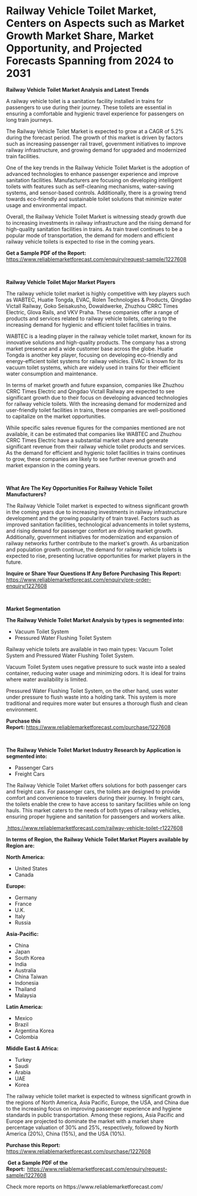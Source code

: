 <p><h1>Railway Vehicle Toilet Market, Centers on Aspects such as Market Growth Market Share, Market Opportunity, and Projected Forecasts Spanning from 2024 to 2031</h1></p><p><strong>Railway Vehicle Toilet Market Analysis and Latest Trends</strong></p>
<p><p>A railway vehicle toilet is a sanitation facility installed in trains for passengers to use during their journey. These toilets are essential in ensuring a comfortable and hygienic travel experience for passengers on long train journeys. </p><p>The Railway Vehicle Toilet Market is expected to grow at a CAGR of 5.2% during the forecast period. The growth of this market is driven by factors such as increasing passenger rail travel, government initiatives to improve railway infrastructure, and growing demand for upgraded and modernized train facilities. </p><p>One of the key trends in the Railway Vehicle Toilet Market is the adoption of advanced technologies to enhance passenger experience and improve sanitation facilities. Manufacturers are focusing on developing intelligent toilets with features such as self-cleaning mechanisms, water-saving systems, and sensor-based controls. Additionally, there is a growing trend towards eco-friendly and sustainable toilet solutions that minimize water usage and environmental impact. </p><p>Overall, the Railway Vehicle Toilet Market is witnessing steady growth due to increasing investments in railway infrastructure and the rising demand for high-quality sanitation facilities in trains. As train travel continues to be a popular mode of transportation, the demand for modern and efficient railway vehicle toilets is expected to rise in the coming years.</p></p>
<p><strong>Get a Sample PDF of the Report:&nbsp;</strong> <a href="https://www.reliablemarketforecast.com/enquiry/request-sample/1227608">https://www.reliablemarketforecast.com/enquiry/request-sample/1227608</a></p>
<p>&nbsp;</p>
<p><strong>Railway Vehicle Toilet Major Market Players</strong></p>
<p><p>The railway vehicle toilet market is highly competitive with key players such as WABTEC, Huatie Tongda, EVAC, Rolen Technologies & Products, Qingdao Victall Railway, Goko Seisakusho, Dowaldwerke, Zhuzhou CRRC Times Electric, Glova Rails, and VKV Praha. These companies offer a range of products and services related to railway vehicle toilets, catering to the increasing demand for hygienic and efficient toilet facilities in trains.</p><p>WABTEC is a leading player in the railway vehicle toilet market, known for its innovative solutions and high-quality products. The company has a strong market presence and a wide customer base across the globe. Huatie Tongda is another key player, focusing on developing eco-friendly and energy-efficient toilet systems for railway vehicles. EVAC is known for its vacuum toilet systems, which are widely used in trains for their efficient water consumption and maintenance.</p><p>In terms of market growth and future expansion, companies like Zhuzhou CRRC Times Electric and Qingdao Victall Railway are expected to see significant growth due to their focus on developing advanced technologies for railway vehicle toilets. With the increasing demand for modernized and user-friendly toilet facilities in trains, these companies are well-positioned to capitalize on the market opportunities.</p><p>While specific sales revenue figures for the companies mentioned are not available, it can be estimated that companies like WABTEC and Zhuzhou CRRC Times Electric have a substantial market share and generate significant revenue from their railway vehicle toilet products and services. As the demand for efficient and hygienic toilet facilities in trains continues to grow, these companies are likely to see further revenue growth and market expansion in the coming years.</p></p>
<p>&nbsp;</p>
<p><strong>What Are The Key Opportunities For Railway Vehicle Toilet Manufacturers?</strong></p>
<p><p>The Railway Vehicle Toilet market is expected to witness significant growth in the coming years due to increasing investments in railway infrastructure development and the growing popularity of train travel. Factors such as improved sanitation facilities, technological advancements in toilet systems, and rising demand for passenger comfort are driving market growth. Additionally, government initiatives for modernization and expansion of railway networks further contribute to the market's growth. As urbanization and population growth continue, the demand for railway vehicle toilets is expected to rise, presenting lucrative opportunities for market players in the future.</p></p>
<p><strong>Inquire or Share Your Questions If Any Before Purchasing This Report:</strong> <a href="https://www.reliablemarketforecast.com/enquiry/pre-order-enquiry/1227608">https://www.reliablemarketforecast.com/enquiry/pre-order-enquiry/1227608</a></p>
<p>&nbsp;</p>
<p><strong>Market Segmentation</strong></p>
<p><strong>The Railway Vehicle Toilet Market Analysis by types is segmented into:</strong></p>
<p><ul><li>Vacuum Toilet System</li><li>Pressured Water Flushing Toilet System</li></ul></p>
<p><p>Railway vehicle toilets are available in two main types: Vacuum Toilet System and Pressured Water Flushing Toilet System. </p><p>Vacuum Toilet System uses negative pressure to suck waste into a sealed container, reducing water usage and minimizing odors. It is ideal for trains where water availability is limited. </p><p>Pressured Water Flushing Toilet System, on the other hand, uses water under pressure to flush waste into a holding tank. This system is more traditional and requires more water but ensures a thorough flush and clean environment.</p></p>
<p><strong>Purchase this Report:&nbsp;</strong><a href="https://www.reliablemarketforecast.com/purchase/1227608">https://www.reliablemarketforecast.com/purchase/1227608</a></p>
<p>&nbsp;</p>
<p><strong>The Railway Vehicle Toilet Market Industry Research by Application is segmented into:</strong></p>
<p><ul><li>Passenger Cars</li><li>Freight Cars</li></ul></p>
<p><p>The Railway Vehicle Toilet Market offers solutions for both passenger cars and freight cars. For passenger cars, the toilets are designed to provide comfort and convenience to travelers during their journey. In freight cars, the toilets enable the crew to have access to sanitary facilities while on long hauls. This market caters to the needs of both types of railway vehicles, ensuring proper hygiene and sanitation for passengers and workers alike.</p></p>
<p><a href="https://www.reliablemarketforecast.com/railway-vehicle-toilet-r1227608">&nbsp;https://www.reliablemarketforecast.com/railway-vehicle-toilet-r1227608</a></p>
<p><strong>In terms of Region, the Railway Vehicle Toilet Market Players available by Region are:</strong></p>
<p>
    <p> <strong> North America: </strong>
        <ul>
            <li>United States</li>
            <li>Canada</li>
        </ul>
        </p> 
    <p> <strong> Europe: </strong>
        <ul>
            <li>Germany</li>
            <li>France</li>
            <li>U.K.</li>
            <li>Italy</li>
            <li>Russia</li>
        </ul>
        </p> 
    <p> <strong> Asia-Pacific: </strong>
        <ul>
            <li>China</li>
            <li>Japan</li>
            <li>South Korea</li>
            <li>India</li>
            <li>Australia</li>
            <li>China Taiwan</li>
            <li>Indonesia</li>
            <li>Thailand</li>
            <li>Malaysia</li>
        </ul>
        </p> 
    <p> <strong> Latin America: </strong>
        <ul>
            <li>Mexico</li>
            <li>Brazil</li>
            <li>Argentina Korea</li>
            <li>Colombia</li>
        </ul>
        </p> 
    <p> <strong> Middle East & Africa: </strong>
        <ul>
            <li>Turkey</li>
            <li>Saudi</li>
            <li>Arabia</li>
            <li>UAE</li>
            <li>Korea</li>
        </ul>
    </p>
    </p>
<p><p>The railway vehicle toilet market is expected to witness significant growth in the regions of North America, Asia Pacific, Europe, the USA, and China due to the increasing focus on improving passenger experience and hygiene standards in public transportation. Among these regions, Asia Pacific and Europe are projected to dominate the market with a market share percentage valuation of 30% and 25%, respectively, followed by North America (20%), China (15%), and the USA (10%).</p></p>
<p><strong>Purchase this Report: </strong><a href="https://www.reliablemarketforecast.com/purchase/1227608">https://www.reliablemarketforecast.com/purchase/1227608</a></p>
<p>&nbsp;<strong>Get a Sample PDF of the Report:&nbsp;&nbsp;</strong><a href="https://www.reliablemarketforecast.com/enquiry/request-sample/1227608">https://www.reliablemarketforecast.com/enquiry/request-sample/1227608</a></p>
<p><strong></strong></p>
<p>Check more reports on https://www.reliablemarketforecast.com/</p>